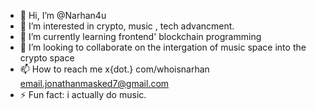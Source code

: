 - 👋 Hi, I’m @Narhan4u
- 👀 I’m interested in crypto, music , tech advancment.
- 🌱 I’m currently learning frontend' blockchain programming 
- 💞️ I’m looking to collaborate on the intergation of music space into the crypto space 
- 📫 How to reach me x{dot.} com/whoisnarhan email.jonathanmasked7@gmail.com
- ⚡ Fun fact: i actually do music. 

<!---
Narhan4u/Narhan4u is a ✨ special ✨ repository because its `README.md` (this file) appears on your GitHub profile.
You can click the Preview link to take a look at your changes.
--->
